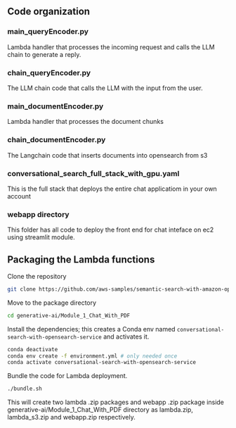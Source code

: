 ## Code organization

### main_queryEncoder.py
Lambda handler that processes the incoming request and calls the LLM chain to generate a reply. 

### chain_queryEncoder.py
The LLM chain code that calls the LLM with the input from the user.

### main_documentEncoder.py
Lambda handler that processes the document chunks

### chain_documentEncoder.py
The Langchain code that inserts documents into opensearch from s3

### conversational_search_full_stack_with_gpu.yaml
This is the full stack that deploys the entire chat applicatiom in your own account

### webapp directory
This folder has all code to deploy the front end for chat inteface on ec2 using streamlit module.

## Packaging the Lambda functions

Clone the repository
```bash
git clone https://github.com/aws-samples/semantic-search-with-amazon-opensearch.git
```

Move to the package directory
```bash
cd generative-ai/Module_1_Chat_With_PDF
```

Install the dependencies; this creates a Conda env named `conversational-search-with-opensearch-service` and activates it.
```bash
conda deactivate
conda env create -f environment.yml # only needed once
conda activate conversational-search-with-opensearch-service
```

Bundle the code for Lambda deployment.
```bash
./bundle.sh
```
This will create two lambda .zip packages and webapp .zip package inside generative-ai/Module_1_Chat_With_PDF directory as lambda.zip, lambda_s3.zip and webapp.zip respectively.
